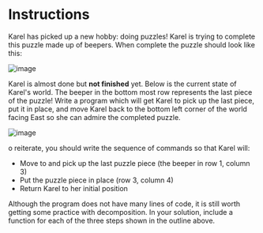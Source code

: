 # Instructions
Karel has picked up a new hobby: doing puzzles! Karel is trying to complete this puzzle made up of beepers. When complete the puzzle should look like this:

![image](https://github.com/mejbass/Stanford-Code-In-Place-2024/assets/130122304/22e7ddde-d53f-423a-8db6-1b68f705c285)

Karel is almost done but **not finished** yet. Below is the current state of Karel's world. The beeper in the bottom most row represents the last piece of the puzzle! Write a program which will get Karel to pick up the last piece, put it in place, and move Karel back to the bottom left corner of the world facing East so she can admire the completed puzzle.

![image](https://github.com/mejbass/Stanford-Code-In-Place-2024/assets/130122304/b7f51281-8c37-4c17-9f6c-1d1b128e1a4b)

o reiterate, you should write the sequence of commands so that Karel will:

- Move to and pick up the last puzzle piece (the beeper in row 1, column 3)
- Put the puzzle piece in place (row 3, column 4)
- Return Karel to her initial position

Although the program does not have many lines of code, it is still worth getting some practice with decomposition. In your solution, include a function for each of the three steps shown in the outline above.
